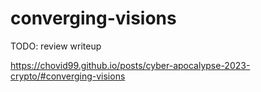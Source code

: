 # converging-visions

TODO: review writeup

https://chovid99.github.io/posts/cyber-apocalypse-2023-crypto/#converging-visions